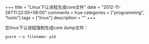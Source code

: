 +++
title = "Linux下让进程生成core文件"
date = "2012-11-26T11:22:00+08:00"
comments = true
categories = ["programming", "tools"]
tags = ["linux"]
description = ""
+++


在linux下让进程强制生成core dump文件：

```sh
gcore <-o filename> pid
```

<!--more-->